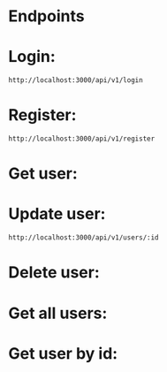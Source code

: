# Endpoints

# Login:
    http://localhost:3000/api/v1/login
# Register:
    http://localhost:3000/api/v1/register
# Get user:

# Update user:
    http://localhost:3000/api/v1/users/:id
# Delete user:

# Get all users:

# Get user by id:
